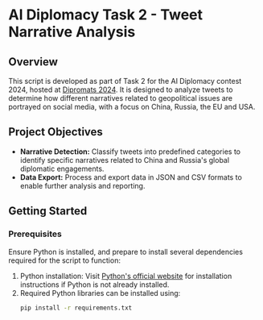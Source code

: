 # AI Diplomacy Task 2 - Tweet Narrative Analysis

## Overview
This script is developed as part of Task 2 for the AI Diplomacy contest 2024, hosted at [Dipromats 2024](https://sites.google.com/view/dipromats2024/home). 
It is designed to analyze tweets to determine how different narratives related to geopolitical issues are portrayed on social media, with a focus on China, Russia, the EU and USA.

## Project Objectives
- **Narrative Detection:** Classify tweets into predefined categories to identify specific narratives related to China and Russia's global diplomatic engagements.
- **Data Export:** Process and export data in JSON and CSV formats to enable further analysis and reporting.

## Getting Started

### Prerequisites
Ensure Python is installed, and prepare to install several dependencies required for the script to function:
1. Python installation: Visit [Python's official website](https://www.python.org/downloads/) for installation instructions if Python is not already installed.
2. Required Python libraries can be installed using:
   ```bash
   pip install -r requirements.txt
